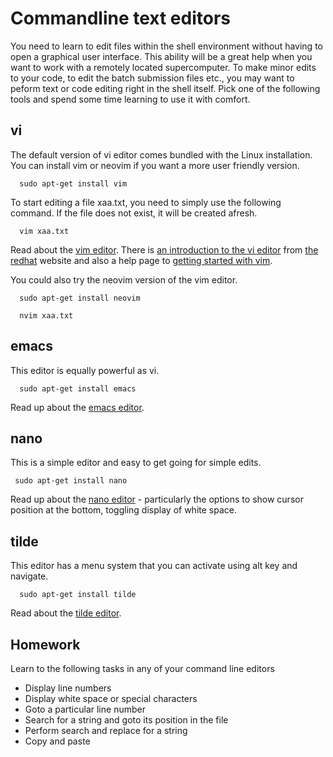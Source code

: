 # Commandline text editors

You need to learn to edit files within the shell environment without having to open a graphical user interface. This ability will be a great help when you want to work with a remotely located supercomputer. To make minor edits to your code, to edit the batch submission files etc., you may want to peform text or code editing right in the shell itself. Pick one of the following tools and spend some time learning to use it with comfort.

## vi

The default version of vi editor comes bundled with the Linux installation. You can install vim or neovim if you want a more user friendly version. 

      sudo apt-get install vim

To start editing a file xaa.txt, you need to simply use the following command. If the file does not exist, it will be created afresh.

      vim xaa.txt

Read about the [vim editor](https://www.vim.org/). There is [an introduction to the vi editor](https://www.redhat.com/sysadmin/introduction-vi-editor) from [the redhat](https://www.redhat.com/) website and also a help page to [getting started with vim](https://opensource.com/article/19/3/getting-started-vim).

You could also try the neovim version of the vim editor.

      sudo apt-get install neovim 

      nvim xaa.txt

## emacs

This editor is equally powerful as vi. 

      sudo apt-get install emacs

Read up about the [emacs editor](https://www.gnu.org/software/emacs/).

## nano

This is a simple editor and easy to get going for simple edits.

     sudo apt-get install nano

Read up about the [nano editor](https://www.nano-editor.org/dist/v2.1/nano.html) - particularly the options to show cursor position at the bottom, toggling display of white space.

## tilde

This editor has a menu system that you can activate using alt key and navigate.

      sudo apt-get install tilde

Read about the [tilde editor](https://os.ghalkes.nl/tilde/).

## Homework
Learn to the following tasks in any of your command line editors
  * Display line numbers
  * Display white space or special characters
  * Goto a particular line number
  * Search for a string and goto its position in the file
  * Perform search and replace for a string
  * Copy and paste
